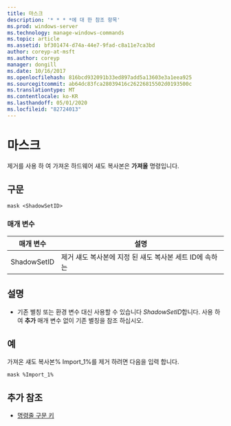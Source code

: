 ```yaml
---
title: 마스크
description: '* * * *에 대 한 참조 항목'
ms.prod: windows-server
ms.technology: manage-windows-commands
ms.topic: article
ms.assetid: bf301474-d74a-44e7-9fad-c8a11e7ca3bd
author: coreyp-at-msft
ms.author: coreyp
manager: dongill
ms.date: 10/16/2017
ms.openlocfilehash: 816bcd932091b33ed897add5a13603e3a1eea925
ms.sourcegitcommit: ab64dc83fca28039416c26226815502d0193500c
ms.translationtype: MT
ms.contentlocale: ko-KR
ms.lasthandoff: 05/01/2020
ms.locfileid: "82724013"
---
```

# <a name="mask"></a>마스크



제거를 사용 하 여 가져온 하드웨어 섀도 복사본은 **가져올** 명령입니다.



## <a name="syntax"></a>구문

```
mask <ShadowSetID>
```

### <a name="parameters"></a>매개 변수

|매개 변수|설명|
|---------|-----------|
|ShadowSetID|제거 섀도 복사본에 지정 된 섀도 복사본 세트 ID에 속하는|

## <a name="remarks"></a>설명

-   기존 별칭 또는 환경 변수 대신 사용할 수 있습니다 *ShadowSetID*합니다. 사용 하 여 **추가** 매개 변수 없이 기존 별칭을 참조 하십시오.

## <a name="examples"></a>예

가져온 섀도 복사본% Import_1%를 제거 하려면 다음을 입력 합니다.
```
mask %Import_1%
```

## <a name="additional-references"></a>추가 참조

- [명령줄 구문 키](command-line-syntax-key.md)